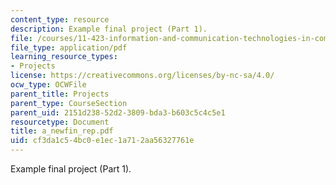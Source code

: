 ```yaml
---
content_type: resource
description: Example final project (Part 1).
file: /courses/11-423-information-and-communication-technologies-in-community-development-spring-2004/cf3da1c54bc0e1ec1a712aa56327761e_a_newfin_rep.pdf
file_type: application/pdf
learning_resource_types:
- Projects
license: https://creativecommons.org/licenses/by-nc-sa/4.0/
ocw_type: OCWFile
parent_title: Projects
parent_type: CourseSection
parent_uid: 2151d238-52d2-3809-bda3-b603c5c4c5e1
resourcetype: Document
title: a_newfin_rep.pdf
uid: cf3da1c5-4bc0-e1ec-1a71-2aa56327761e
---
```

Example final project (Part 1).